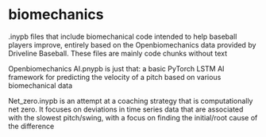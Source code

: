 # biomechanics
.inypb files that include biomechanical code intended to help baseball players improve, entirely based on the Openbiomechanics data provided by Driveline Baseball.
These files are mainly code chunks without text

Openbiomechanics AI.pnypb is just that: a basic PyTorch LSTM AI framework for predicting the velocity of a pitch based on various biomechanical data

Net_zero.inypb is an attempt at a coaching strategy that is computationally net zero. It focuses on deviations in time series data that are associated with the slowest pitch/swing, with a focus on finding the initial/root cause of the difference
